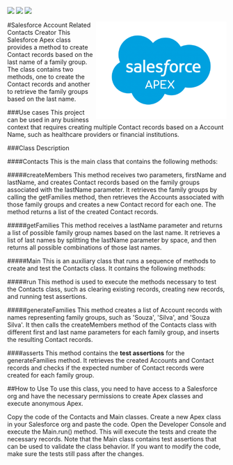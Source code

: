 <img src="https://img.shields.io/badge/Database-SOQL-blue"> <img src="https://img.shields.io/badge/-Apex-blue"> <img src=https://img.shields.io/badge/license-MIT-blue>

<img src="image/../images/SalesforceCodex_Apex.png" align="right" width="300">

#Salesforce Account Related Contacts Creator
This Salesforce Apex class provides a method to create Contact records based on the last name of a family group. The class contains two methods, one to create the Contact records and another to retrieve the family groups based on the last name.

###Use cases
This project can be used in any business context that requires creating multiple Contact records based on a Account Name, such as healthcare providers or financial institutions.

###Class Description

####Contacts
This is the main class that contains the following methods:

#####createMembers
This method receives two parameters, firstName and lastName, and creates Contact records based on the family groups associated with the lastName parameter. It retrieves the family groups by calling the getFamilies method, then retrieves the Accounts associated with those family groups and creates a new Contact record for each one. The method returns a list of the created Contact records.

#####getFamilies
This method receives a lastName parameter and returns a list of possible family group names based on the last name. It retrieves a list of last names by splitting the lastName parameter by space, and then returns all possible combinations of those last names.

#####Main
This is an auxiliary class that runs a sequence of methods to create and test the Contacts class. It contains the following methods:

#####run
This method is used to execute the methods necessary to test the Contacts class, such as clearing existing records, creating new records, and running test assertions.

#####generateFamilies
This method creates a list of Account records with names representing family groups, such as 'Souza', 'Silva', and 'Souza Silva'. It then calls the createMembers method of the Contacts class with different first and last name parameters for each family group, and inserts the resulting Contact records.

####asserts
This method contains the <b>test assertions</b> for the generateFamilies method. It retrieves the created Accounts and Contact records and checks if the expected number of Contact records were created for each family group.

##How to Use
To use this class, you need to have access to a Salesforce org and have the necessary permissions to create Apex classes and execute anonymous Apex.

Copy the code of the Contacts and Main classes.
Create a new Apex class in your Salesforce org and paste the code.
Open the Developer Console and execute the Main.run() method. This will execute the tests and create the necessary records.
Note that the Main class contains test assertions that can be used to validate the class behavior. If you want to modify the code, make sure the tests still pass after the changes.
